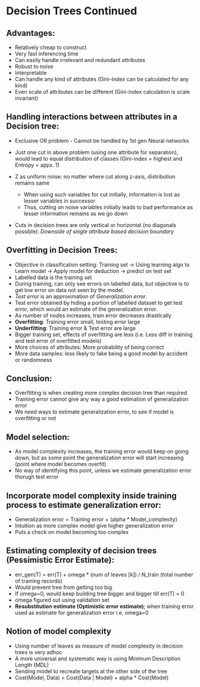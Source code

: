 # Decision Trees Continued

## Advantages:
- Relatively cheap to construct
- Very fast inferencing time
- Can easily handle irrelevant and redundant attributes
- Robust to noise
- Interpretable
- Can handle any kind of attributes (Gini-Index can be calculated for any kind)
- Even scale of attributes can be different (Gini-index calculation is scale invariant)

## Handling interactions between attributes in a Decision tree:
- Exclusive OR problem - Cannot be handled by 1st gen Neural networks 
- Just one cut in above problem (using one attribute for separation), would lead to equal distribution of classes (Gini-index = highest and Entropy = appx. 1)
- Z as uniform noise: no matter where cut along z-axis, distribution remains same
	- When using such variables for cut initially, information is lost as lesser variables in successor
	- Thus, cutting on noise variables initially leads to bad performance as lesser information remains as we go down

- Cuts in decision trees are only vertical or horizontal (no diagonals possible): *Downside of single attribute based decision boundary*

## Overfitting in Decision Trees:
- Objective in classification setting: Training set -> Using learning algo to Learn model -> Apply model for deduction -> predict on test set
- Labelled data is the training set
- During training, can only see errors on labelled data, but objective is to get low error on data not seen by the model.
- *Test error* is an approximation of *Generalization error*.
- Test error obtained by hiding a portion of labelled dataset to get test error, which would an estimate of the generalization error.
- As number of nodes increases, train error decreases drastically
- **Overfitting**: Training error small, testing error large
- **Underfitting**: Training error & Test error are large
- Bigger training set, effects of overfitting are less (i.e. Less diff in training and test error of overfitted models)
- More choices of attributes: More probability of being correct
- More data samples: less likely to fake being a good model by accident or randomness

## Conclusion:
- Overfitting is when creating more complex decision tree than required
- Training error cannot give any way a good estimation of generalization error
- We need ways to estimate generalization error, to see if model is overfitting or not

## Model selection:
- As model complexity increases, the training error would keep on going down, but as some point the generalization error will start increasing (point where model becomes overfit)
- No way of identifying this point, unless we estimate generalization error thorugh test error

## Incorporate model complexity inside training process to estimate generalization error:
- Generalization error = Training error + (alpha * Model_complexity)
- Intuition as more complex model give higher generalization error
- Puts a check on model becoming too complex

## Estimating complexity of decision trees (Pessimistic Error Estimate):
- err_gen(T) = err(T) + omega * (num of leaves [k]) / N_train (total number of training records)
- Would prevent tree from getting too big
- If omega=0, would keep building tree bigger and bigger till err(T) = 0
- omega figured out using validation set 
- **Resubstitution estimate (Optimistic error estimate)**; when training error used as estimate for generalization error i.e. omega=0

## Notion of model complexity
- Using number of leaves as measure of model complexity in decision trees is very adhoc
- A more universal and systematic way is using Minimum Description Length (MDL)
- Sending model to recreate targets at the other side of the tree
- Cost(Model, Data) = Cost(Data | Model) + alpha * Cost(Model)
